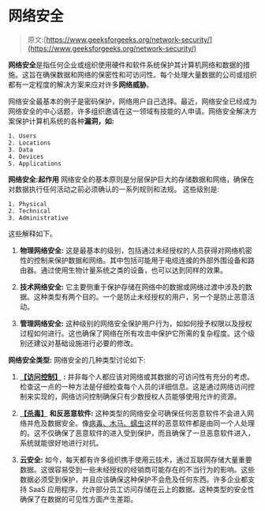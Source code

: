# 网络安全

> 原文:[https://www.geeksforgeeks.org/network-security/](https://www.geeksforgeeks.org/network-security/)

**网络安全**是指任何企业或组织使用硬件和软件系统保护其计算机网络和数据的措施。这旨在确保数据和网络的保密性和可访问性。每个处理大量数据的公司或组织都有一定程度的解决方案来应对许多**网络威胁**。

网络安全最基本的例子是密码保护，网络用户自己选择。最近，网络安全已经成为网络安全的中心话题，许多组织邀请在这一领域有技能的人申请。网络安全解决方案保护计算机系统的各种**漏洞，如:** 

```
1. Users
2. Locations
3. Data
4. Devices
5. Applications 
```

**网络安全:起作用**
网络安全的基本原则是分层保护巨大的存储数据和网络，确保在对数据执行任何活动之前必须确认的一系列规则和法规。
这些级别是:

```
1. Physical
2. Technical 
3. Administrative 
```

这些解释如下。

1.  **物理网络安全:**
    这是最基本的级别，包括通过未经授权的人员获得对网络机密性的控制来保护数据和网络。其中包括可能用于电缆连接的外部外围设备和路由器。通过使用生物计量系统之类的设备，也可以达到同样的效果。

2.  **技术网络安全:**
    它主要侧重于保护存储在网络中的数据或网络过渡中涉及的数据。这种类型有两个目的。一个是防止未经授权的用户，另一个是防止恶意活动。

3.  **管理网络安全:**
    这种级别的网络安全保护用户行为，如如何授予权限以及授权过程如何进行。这也确保了网络在所有攻击中保护它所需的复杂程度。这个级别还建议对基础设施进行必要的修改。

**网络安全类型:**
网络安全的几种类型讨论如下:

1.  [**【访问控制】**](https://www.geeksforgeeks.org/access-control-in-computer-network/) **:**
    并非每个人都应该对网络或其数据的可访问性有充分的考虑。检查这一点的一种方法是仔细检查每个人员的详细信息。这是通过网络访问控制来实现的，网络访问控制确保只有少数授权人员能够使用允许的资源。

2.  [**【杀毒】**](https://www.geeksforgeeks.org/how-an-antivirus-works/) **和反恶意软件:**
    这种类型的网络安全可确保任何恶意软件不会进入网络并危及数据安全。像[病毒、木马、蠕虫](https://www.geeksforgeeks.org/malware-and-its-types/)这样的恶意软件都是由同一个人处理的。这不仅确保了恶意软件的进入受到保护，而且确保了一旦恶意软件进入，系统就能很好地进行对抗。

3.  **云安全:**
    如今，每天都有许多组织携手使用云技术，通过互联网存储大量重要数据。这很容易受到一些未经授权的经销商可能存在的不当行为的影响。这些数据必须受到保护，并且应该确保这种保护不会危及任何东西。许多企业都支持 SaaS 应用程序，允许部分员工访问存储在云上的数据。这种类型的安全性确保了在数据的可见性方面产生差距。